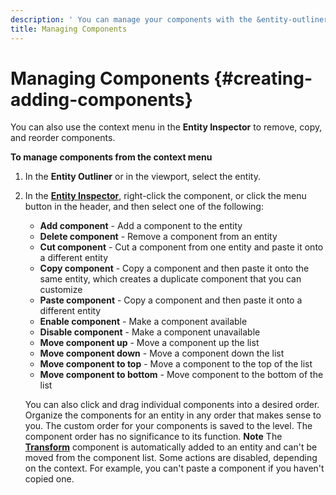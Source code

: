 ```yaml
---
description: ' You can manage your components with the &entity-outliner; in &ALYlong;. '
title: Managing Components
---
```

# Managing Components {#creating-adding-components}

You can also use the context menu in the **Entity Inspector** to remove, copy, and reorder components\.

**To manage components from the context menu**

1. In the **Entity Outliner** or in the viewport, select the entity\.

1. In the **[Entity Inspector](/docs/userguide/components/entity-inspector.md)**, right\-click the component, or click the menu button in the header, and then select one of the following:
   + **Add component** - Add a component to the entity
   + **Delete component** - Remove a component from an entity
   + **Cut component** - Cut a component from one entity and paste it onto a different entity
   + **Copy component** - Copy a component and then paste it onto the same entity, which creates a duplicate component that you can customize
   + **Paste component** - Copy a component and then paste it onto a different entity
   + **Enable component** - Make a component available
   + **Disable component** - Make a component unavailable
   + **Move component up** - Move a component up the list
   + **Move component down** - Move a component down the list
   + **Move component to top** - Move a component to the top of the list
   + **Move component to bottom** - Move component to the bottom of the list

   You can also click and drag individual components into a desired order\. Organize the components for an entity in any order that makes sense to you\. The custom order for your components is saved to the level\. The component order has no significance to its function\.
**Note**
The **[Transform](/docs/userguide/components/transform.md)** component is automatically added to an entity and can't be moved from the component list\.
Some actions are disabled, depending on the context\. For example, you can't paste a component if you haven't copied one\.